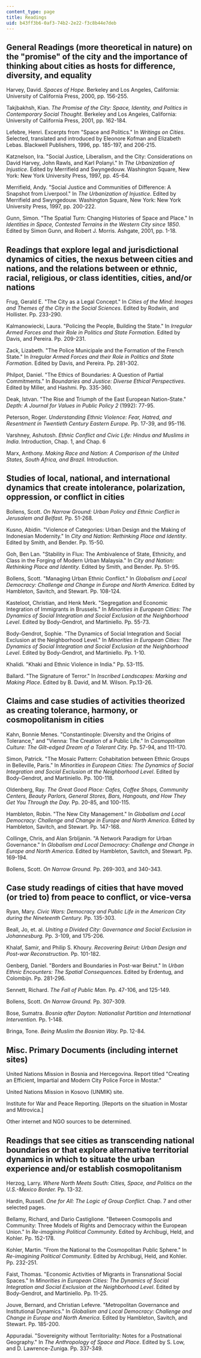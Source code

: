 ```yaml
---
content_type: page
title: Readings
uid: b43ff3b6-0af3-74b2-2e22-f3c8b44e7deb
---
```


General Readings (more theoretical in nature) on the "promise" of the city and the importance of thinking about cities as hosts for difference, diversity, and equality
-----------------------------------------------------------------------------------------------------------------------------------------------------------------------

Harvey, David. _Spaces of Hope_. Berkeley and Los Angeles, California: University of California Press, 2000, pp. 156-255.

Takjbakhsh, Kian. _The Promise of the City: Space, Identity, and Politics in Contemporary Social Thought_. Berkeley and Los Angeles, California: University of California Press, 2001, pp. 162-184.

Lefebre, Henri. Excerpts from "Space and Politics." In _Writings on Cities_. Selected, translated and introduced by Eleonore Kofman and Elizabeth Lebas. Blackwell Publishers, 1996, pp. 185-197, and 206-215.

Katznelson, Ira. "Social Justice, Liberalism, and the City: Considerations on David Harvey, John Rawls, and Karl Polanyi." In _The Urbanization of Injustice_. Edited by Merrifield and Swyngedouw. Washington Square, New York: New York University Press, 1997, pp. 45-64.

Merrifield, Andy. "Social Justice and Communities of Difference: A Snapshot from Liverpool." In _The Urbanization of Injustice_. Edited by Merrifield and Swyngedouw. Washington Square, New York: New York University Press, 1997, pp. 200-222.

Gunn, Simon. "The Spatial Turn: Changing Histories of Space and Place." In _Identities in Space, Contested Terrains in the Western City since 1850_. Edited by Simon Gunn, and Robert J. Morris. Ashgate, 2001, pp. 1-18.

Readings that explore legal and jurisdictional dynamics of cities, the nexus between cities and nations, and the relations between or ethnic, racial, religious, or class identities, cities, and/or nations
------------------------------------------------------------------------------------------------------------------------------------------------------------------------------------------------------------

Frug, Gerald E. "The City as a Legal Concept." In _Cities of the Mind: Images and Themes of the City in the Social Sciences_. Edited by Rodwin, and Hollister. Pp. 233-290.

Kalmanowiecki, Laura. "Policing the People, Building the State." In _Irregular Armed Forces and their Role in Politics and State Formation_. Edited by Davis, and Pereira. Pp. 209-231.

Zack, Lizabeth. "The Police Municipale and the Formation of the French State." In _Irregular Armed Forces and their Role in Politics and State Formation_. Edited by Davis, and Pereira. Pp. 281-302.

Philpot, Daniel. "The Ethics of Boundaries: A Question of Partial Commitments." In _Boundaries and Justice: Diverse Ethical Perspectives_. Edited by Miller, and Hashmi. Pp. 335-360.

Deak, Istvan. "The Rise and Triumph of the East European Nation-State." _Depth: A Journal for Values in Public Policy 2_ (1992): 77-95.

Peterson, Roger. _Understanding Ethnic Violence: Fear, Hatred, and Resentment in Twentieth Century Eastern Europe._ Pp. 17-39, and 95-116.

Varshney, Ashutosh. _Ethnic Conflict and Civic Life: Hindus and Muslims in India_. Introduction, Chap. 1, and Chap. 6

Marx, Anthony. _Making Race and Nation: A Comparison of the United States, South Africa, and Brazil._ Introduction.

Studies of local, national, and international dynamics that create intolerance, polarization, oppression, or conflict in cities
-------------------------------------------------------------------------------------------------------------------------------

Bollens, Scott. _On Narrow Ground: Urban Policy and Ethnic Conflict in Jerusalem and Belfast._ Pp. 51-268.

Kusno, Abidin. "Violence of Categories: Urban Design and the Making of Indonesian Modernity." In _City and Nation: Rethinking Place and Identity_. Edited by Smith, and Bender. Pp. 15-50.

Goh, Ben Lan. "Stability in Flux: The Ambivalence of State, Ethnicity, and Class in the Forging of Modern Urban Malaysia." In _City and Nation: Rethinking Place and Identity_. Edited by Smith, and Bender. Pp. 51-95.

Bollens, Scott. "Managing Urban Ethnic Conflict." In _Globalism and Local Democracy: Challenge and Change in Europe and North America_. Edited by Hambleton, Savitch, and Stewart. Pp. 108-124.

Kasteloot, Christian, and Henk Merk. "Segregation and Economic Integration of Immigrants in Brussels." In _Minorities in European Cities: The Dynamics of Social Integration and Social Exclusion at the Neighborhood Level_. Edited by Body-Gendrot, and Martiniello. Pp. 55-73.

Body-Gendrot, Sophie. "The Dynamics of Social Integration and Social Exclusion at the Neighborhood Level." In _Minorities in European Cities: The Dynamics of Social Integration and Social Exclusion at the Neighborhood Level_. Edited by Body-Gendrot, and Martiniello. Pp. 1-10.

Khalidi. "Khaki and Ethnic Violence in India." Pp. 53-115.

Ballard. "The Signature of Terror." In _Inscribed Landscapes: Marking and Making Place_. Edited by B. David, and M. Wilson. Pp.13-26.

Claims and case studies of activities theorized as creating tolerance, harmony, or cosmopolitanism in cities
------------------------------------------------------------------------------------------------------------

Kahn, Bonnie Menes. "Constantinople: Diversity and the Origins of Tolerance," and "Vienna: The Creation of a Public Life." In _Cosmopolitan Culture: The Gilt-edged Dream of a Tolerant City._ Pp. 57-94, and 111-170.

Simon, Patrick. "The Mosaic Pattern: Cohabitation between Ethnic Groups in Belleville, Paris." In _Minorities in European Cities: The Dynamics of Social Integration and Social Exclusion at the Neighborhood Level_. Edited by Body-Gendrot, and Martiniello. Pp. 100-118.

Oldenberg, Ray. _The Great Good Place: Cafes, Coffee Shops, Community Centers, Beauty Parlors, General Stores, Bars, Hangouts, and How They Get You Through the Day._ Pp. 20-85, and 100-115.

Hambleton, Robin. "The New City Management." In _Globalism and Local Democracy: Challenge and Change in Europe and North America_. Edited by Hambleton, Savitch, and Stewart. Pp. 147-168.

Collinge, Chris, and Alan Srbljanin. "A Network Paradigm for Urban Governance." In _Globalism and Local Democracy: Challenge and Change in Europe and North America_. Edited by Hambleton, Savitch, and Stewart. Pp. 169-194.

Bollens, Scott. _On Narrow Ground._ Pp. 269-303, and 340-343.

Case study readings of cities that have moved (or tried to) from peace to conflict, or vice-versa
-------------------------------------------------------------------------------------------------

Ryan, Mary. _Civic Wars: Democracy and Public Life in the American City during the Nineteenth Century._ Pp. 135-303.

Beall, Jo, et. al. _Uniting a Divided City: Governance and Social Exclusion in Johannesburg._ Pp. 3-109, and 175-206.

Khalaf, Samir, and Philip S. Khoury. _Recovering Beirut: Urban Design and Post-war Reconstruction_. Pp. 101-182.

Genberg, Daniel. "Borders and Boundaries in Post-war Beirut." In _Urban Ethnic Encounters: The Spatial Consequences_. Edited by Erdentug, and Colombijn. Pp. 281-296.

Sennett, Richard. _The Fall of Public Man._ Pp. 47-106, and 125-149.

Bollens, Scott. _On Narrow Ground._ Pp. 307-309.

Bose, Sumatra. _Bosnia after Dayton: Nationalist Partition and International Intervention._ Pp. 1-148.

Bringa, Tone. _Being Muslim the Bosnian Way._ Pp. 12-84.

Misc. Primary Documents (including internet sites)
--------------------------------------------------

United Nations Mission in Bosnia and Hercegovina. Report titled "Creating an Efficient, Impartial and Modern City Police Force in Mostar."

United Nations Mission in Kosovo (UNMIK) site.

Institute for War and Peace Reporting. \[Reports on the situation in Mostar and Mitrovica.\]

Other internet and NGO sources to be determined.

Readings that see cities as transcending national boundaries or that explore alternative territorial dynamics in which to situate the urban experience and/or establish cosmopolitanism
---------------------------------------------------------------------------------------------------------------------------------------------------------------------------------------

Herzog, Larry. _Where North Meets South: Cities, Space, and Politics on the U.S.-Mexico Border._ Pp. 13-32.

Hardin, Russell. _One for All: The Logic of Group Conflict_. Chap. 7 and other selected pages.

Bellamy, Richard, and Dario Castiglione. "Between Cosmopolis and Community: Three Models of Rights and Democracy within the European Union." In _Re-imagining Political Community_. Edited by Archibugi, Held, and Kohler. Pp. 152-178.

Kohler, Martin. "From the National to the Cosmopolitan Public Sphere." In _Re-imagining Political Community_. Edited by Archibugi, Held, and Kohler. Pp. 232-251.

Faist, Thomas. "Economic Activities of Migrants in Transnational Social Spaces." In _Minorities in European Cities: The Dynamics of Social Integration and Social Exclusion at the Neighborhood Level_. Edited by Body-Gendrot, and Martiniello. Pp. 11-25.

Jouve, Bernard, and Christian Lefevre. "Metropolitan Governance and Institutional Dynamics." In _Globalism and Local Democracy: Challenge and Change in Europe and North America_. Edited by Hambleton, Savitch, and Stewart. Pp. 185-200.

Appuradai. "Sovereignity without Territoriality: Notes for a Postnational Geography." In _The Anthropology of Space and Place_. Edited by S. Low, and D. Lawrence-Zuniga. Pp. 337-349.